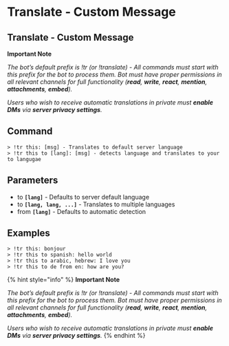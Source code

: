 # Translate - Custom Message

## Translate - Custom Message <a href="#page-title" id="page-title"></a>

**Important Note**

_The bot’s default prefix is !tr (or !translate) - All commands must start with this prefix for the bot to process them. Bot must have proper permissions in all relevant channels for full functionality (**read**, **write**, **react**, **mention**, **attachments**, **embed**)._

_Users who wish to receive automatic translations in private must **enable DMs** via **server privacy settings**._

## Command <a href="#command" id="command"></a>

```
> !tr this: [msg] - Translates to default server language  
> !tr this to [lang]: [msg] - detects language and translates to your to langugae
```

## Parameters <a href="#parameters" id="parameters"></a>

* to **`[lang]`** - Defaults to server default language
* to **`[lang, lang, ...]`** - Translates to multiple languages
* from **`[lang]`** - Defaults to automatic detection

## Examples <a href="#examples" id="examples"></a>

```
> !tr this: bonjour  
> !tr this to spanish: hello world  
> !tr this to arabic, hebrew: I love you  
> !tr this to de from en: how are you?
```

{% hint style="info" %}
**Important Note**

_The bot’s default prefix is !tr (or !translate) - All commands must start with this prefix for the bot to process them. Bot must have proper permissions in all relevant channels for full functionality (**read**, **write**, **react**, **mention**, **attachments**, **embed**)._

_Users who wish to receive automatic translations in private must **enable DMs** via **server privacy settings**._
{% endhint %}
